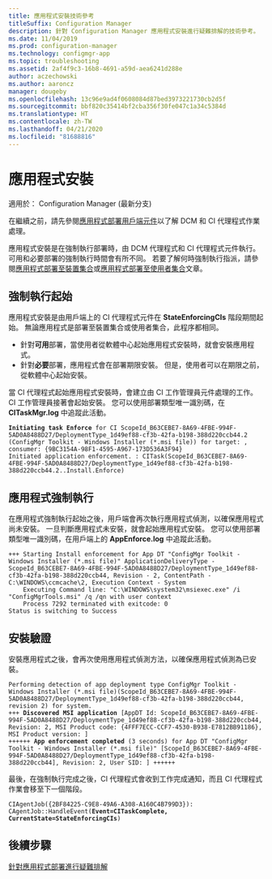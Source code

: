 ```yaml
---
title: 應用程式安裝技術參考
titleSuffix: Configuration Manager
description: 針對 Configuration Manager 應用程式安裝進行疑難排解的技術參考。
ms.date: 11/04/2019
ms.prod: configuration-manager
ms.technology: configmgr-app
ms.topic: troubleshooting
ms.assetid: 2af4f9c3-16b8-4691-a59d-aea6241d288e
author: aczechowski
ms.author: aaroncz
manager: dougeby
ms.openlocfilehash: 13c96e9ad4f0608084d87bed3973221730cb2d5f
ms.sourcegitcommit: bbf820c35414bf2cba356f30fe047c1a34c5384d
ms.translationtype: HT
ms.contentlocale: zh-TW
ms.lasthandoff: 04/21/2020
ms.locfileid: "81688816"
---
```

# <a name="application-installation"></a>應用程式安裝

適用於：  Configuration Manager (最新分支)

在繼續之前，請先參閱[應用程式部署用戶端元件](client-components-technical-reference.md)以了解 DCM 和 CI 代理程式作業處理。

應用程式安裝是在強制執行部署時，由 DCM 代理程式和 CI 代理程式元件執行。 可用和必要部署的強制執行時間會有所不同。 若要了解何時強制執行指派，請參閱[應用程式部署至裝置集合](device-deployment-technical-reference.md)或[應用程式部署至使用者集合](user-deployment-technical-reference.md)文章。

## <a name="enforcement-initiation"></a>強制執行起始

應用程式安裝是由用戶端上的 CI 代理程式元件在 **StateEnforcingCIs** 階段期間起始。 無論應用程式是部署至裝置集合或使用者集合，此程序都相同。

- 針對**可用**部署，當使用者從軟體中心起始應用程式安裝時，就會安裝應用程式。
- 針對**必要**部署，應用程式會在部署期限安裝。 但是，使用者可以在期限之前，從軟體中心起始安裝。

當 CI 代理程式起始應用程式安裝時，會建立由 CI 工作管理員元件處理的工作。 CI 工作管理員接著會起始安裝。 您可以使用部署類型唯一識別碼，在 **CITaskMgr.log** 中追蹤此活動。

<pre><code class="lang-text"><b>Initiating task Enforce</b> for CI ScopeId_B63CEBE7-8A69-4FBE-994F-5AD0A8488D27/DeploymentType_1d49ef88-cf3b-42fa-b198-388d220ccb44.2 (ConfigMgr Toolkit - Windows Installer (*.msi file)) for target: , consumer: {9BC3154A-98F1-4595-A967-173D536A3F94}
Initiated application enforcement. : CITask(ScopeId_B63CEBE7-8A69-4FBE-994F-5AD0A8488D27/DeploymentType_1d49ef88-cf3b-42fa-b198-388d220ccb44.2..Install.Enforce)
</code></pre>

## <a name="application-enforcement"></a>應用程式強制執行

在應用程式強制執行起始之後，用戶端會再次執行應用程式偵測，以確保應用程式尚未安裝。 一旦判斷應用程式未安裝，就會起始應用程式安裝。 您可以使用部署類型唯一識別碼，在用戶端上的 **AppEnforce.log** 中追蹤此活動。

```text
+++ Starting Install enforcement for App DT "ConfigMgr Toolkit - Windows Installer (*.msi file)" ApplicationDeliveryType - ScopeId_B63CEBE7-8A69-4FBE-994F-5AD0A8488D27/DeploymentType_1d49ef88-cf3b-42fa-b198-388d220ccb44, Revision - 2, ContentPath - C:\WINDOWS\ccmcache\2, Execution Context - System
    Executing Command line: "C:\WINDOWS\system32\msiexec.exe" /i "ConfigMgrTools.msi" /q /qn with user context
    Process 7292 terminated with exitcode: 0
Status is switching to Success
```

## <a name="installation-verification"></a>安裝驗證

安裝應用程式之後，會再次使用應用程式偵測方法，以確保應用程式偵測為已安裝。

<pre><code class="lang-text">Performing detection of app deployment type ConfigMgr Toolkit - Windows Installer (*.msi file)(ScopeId_B63CEBE7-8A69-4FBE-994F-5AD0A8488D27/DeploymentType_1d49ef88-cf3b-42fa-b198-388d220ccb44, revision 2) for system.
+++ <b>Discovered MSI application</b> [AppDT Id: ScopeId_B63CEBE7-8A69-4FBE-994F-5AD0A8488D27/DeploymentType_1d49ef88-cf3b-42fa-b198-388d220ccb44, Revision: 2, MSI Product code: {4FFF7ECC-CCF7-4530-B938-E7812BB91186}, MSI Product version: ]
++++++ <b>App enforcement completed</b> (3 seconds) for App DT "ConfigMgr Toolkit - Windows Installer (*.msi file)" [ScopeId_B63CEBE7-8A69-4FBE-994F-5AD0A8488D27/DeploymentType_1d49ef88-cf3b-42fa-b198-388d220ccb44], Revision: 2, User SID: ] ++++++
</code></pre>

最後，在強制執行完成之後，CI 代理程式會收到工作完成通知，而且 CI 代理程式作業會移至下一個階段。

<pre><code class="lang-text">CIAgentJob({2BF84225-C9E8-49A6-A308-A160C4B799D3}): CAgentJob::HandleEvent(<b>Event=CITaskComplete, CurrentState=StateEnforcingCIs</b>)
</code></pre>

## <a name="next-steps"></a>後續步驟

[針對應用程式部署進行疑難排解](../deploy-use/troubleshoot-application-deployment.md)
